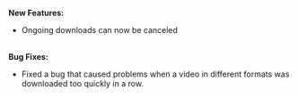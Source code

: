 <strong>New Features:</strong>

<ul>
<li style="text-align: left;">Ongoing downloads can now be canceled</li>
</ul>
<br>
<strong>Bug Fixes:</strong>
<ul>
    <li style="text-align: left;">Fixed a bug that caused problems when a video in different formats was downloaded too quickly in a row.</li>
</ul>
